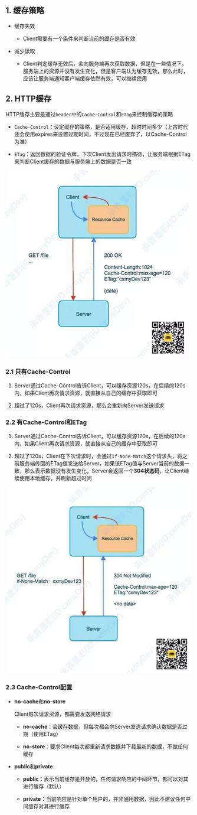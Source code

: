 

## 1. 缓存策略

* 缓存失效
  
  * Client需要有一个条件来判断当前的缓存是否有效

* 减少读取
  
  * Client判定缓存无效后，会向服务端再次获取数据，但是在一些情况下，服务端上的资源并没有发生变化，但是客户端认为缓存无效，那么此时，应该让服务端通知客户端缓存依然有效，可以继续使用





## 2. HTTP缓存

HTTP缓存主要是通过`header`中的`Cache-Control`和`ETag`来控制缓存的策略

* `Cache-Control`：设定缓存的策略，是否适用缓存，超时时间多少（上古时代还会使用expires来设置过期时间，不过现在已经废弃了，以Cache-Control为准）

* `ETag`：返回数据的验证令牌，下次Client发出请求时携待，让服务端根据ETag来判断Client缓存的数据与服务端上的数据是否一致

<img src="p/641.jpg" title="" alt="" data-align="center">



### 2.1 只有Cache-Control

1. Server通过Cache-Control告诉Client，可以缓存资源120s，在后续的120s内，如果Client再次请求资源，就直接从自己的缓存中获取即可

2. 超过了120s，Client再次请求资源，那么会重新向Server发送请求



### 2.2 有Cache-Control和ETag

1. Server通过Cache-Control告诉Client，可以缓存资源120s，在后续的120s内，如果Client再次请求资源，就直接从自己的缓存中获取即可

2. 超过了120s，Client在下次请求时，会通过`If-None-Match`这个请求头，将之前服务端传回的ETag值发送给Server，如果该ETag值与Server当前的数据一致，那么表示数据没有发生变化，Server会返回一个**304状态码**，让Client继续使用本地缓存，并刷新超过时间

<img src="p/642.jpg" title="" alt="" data-align="center">

### 2.3 Cache-Control配置

* **no-cache**和**no-store**
  
  Client每次请求资源，都需要发送网络请求
  
  * **no-cache**：会缓存数据，但每次都会向Server发送请求确认数据是否过期（使用ETag）
  
  * **no-store**：要求Client每次都重新请求数据并下载最新的数据，不做任何缓存

* **public**和**private**
  
  * **public**：表示当前缓存是开放的，任何请求响应的中间环节，都可以对其进行缓存（默认）
  
  * **private**：当前响应是针对单个用户的，并非通用数据，因此不建议任何中间缓存对其进行缓存
